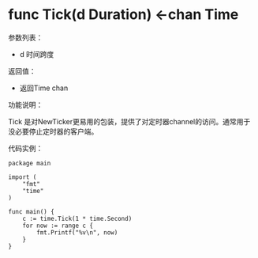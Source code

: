 # func Tick(d Duration) <-chan Time

参数列表：

- d 时间跨度

返回值：

- 返回Time chan

功能说明：

Tick 是对NewTicker更易用的包装，提供了对定时器channel的访问。通常用于没必要停止定时器的客户端。

代码实例：

    package main

    import (
        "fmt"
    	"time"
    )
    
    func main() {
    	c := time.Tick(1 * time.Second)
    	for now := range c {
    		fmt.Printf("%v\n", now)
    	}
    }
